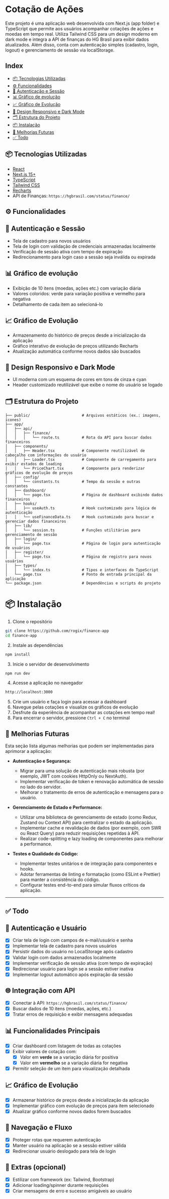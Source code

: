 # Cotação de Ações

Este projeto é uma aplicação web desenvolvida com Next.js (app folder) e TypeScript que permite aos usuários acompanhar cotações de ações e moedas em tempo real. Utiliza Tailwind CSS para um design moderno em dark mode e integra a API de finanças do HG Brasil para exibir dados atualizados. Além disso, conta com autenticação simples (cadastro, login, logout) e gerenciamento de sessão via localStorage.

## Index

- [📦 Tecnologias Utilizadas](#-tecnologias-utilizadas)
- [⚙️ Funcionalidades](#-funcionalidades)
- [🔐 Autenticação e Sessão](#-autenticação-e-sessão)
- [📊 Gráfico de evolução](#-gráfico-de-evolução)
- [📈 Gráfico de Evolução](#-gráfico-de-evolução)
- [💅 Design Responsivo e Dark Mode](#-design-responsivo-e-dark-mode)
- [🗂️ Estrutura do Projeto](#-estrutura-do-projeto)
- [📦 Instalação](#-instalação)
- [🌟 Melhorias Futuras](#-melhorias-futuras)
- [✅ Todo](#-todo)

## 📦 Tecnologias Utilizadas

- [React](https://reactjs.org/)
- [Next.js 15+](https://nextjs.org/)
- [TypeScript](https://www.typescriptlang.org/)
- [Tailwind CSS](https://tailwindcss.com/)
- [Recharts](https://recharts.org/en-US/)
- API de Finanças: `https://hgbrasil.com/status/finance/`

## ⚙️ Funcionalidades

## 🔐 Autenticação e Sessão

- Tela de cadastro para novos usuários
- Tela de login com validação de credenciais armazenadas localmente
- Verificação de sessão ativa com tempo de expiração
- Redirecionamento para login caso a sessão seja inválida ou expirada

## 📊 Gráfico de evolução

- Exibição de 10 itens (moedas, ações etc.) com variação diária
- Valores coloridos: verde para variação positiva e vermelho para negativa
- Detalhamento de cada item ao selecioná-lo

## 📈 Gráfico de Evolução

- Armazenamento do histórico de preços desde a inicialização da aplicação
- Gráfico interativo de evolução de preços utilizando Recharts
- Atualização automática conforme novos dados são buscados

## 💅 Design Responsivo e Dark Mode

- UI moderna com um esquema de cores em tons de cinza e cyan
- Header customizado reutilizável que exibe o nome do usuário se logado

## 🗂️ Estrutura do Projeto

```plaintext
├── public/                       # Arquivos estáticos (ex.: imagens, ícones)
├── app/
│   ├── api/
│   │   ├── finance/
│   │   │   └── route.ts          # Rota da API para buscar dados financeiros
│   ├── components/
│   │   ├── Header.tsx            # Componente reutilizável de cabeçalho com informações do usuário
│   │   ├── Loader.tsx            # Componente de carregamento para exibir estados de loading
│   │   └── PriceChart.tsx        # Componente para renderizar gráficos de evolução de preços
│   ├── config/
│   │   └── constants.ts          # Tempo da sessão e outras constantes
│   ├── dashboard/
│   │   └── page.tsx              # Página de dashboard exibindo dados financeiros
│   ├── hooks/
│   │   ├── useAuth.ts            # Hook customizado para lógica de autenticação
│   │   └── useFinanceData.ts     # Hook customizado para buscar e gerenciar dados financeiros
│   ├── lib/
│   │   └── session.ts            # Funções utilitárias para gerenciamento de sessão
│   ├── login/
│   │   └── page.tsx              # Página de login para autenticação de usuários
│   ├── register/
│   │   └── page.tsx              # Página de registro para novos usuários
│   ├── types/
│   │   └── index.ts              # Tipos e interfaces do TypeScript
│   └── page.tsx                  # Ponto de entrada principal da aplicação
└── package.json                  # Dependências e scripts do projeto
```

# 📦 Instalação

1. Clone o repositório

```bash
git clone https://github.com/rogix/finance-app
cd finance-app
```

2. Instale as dependências

```bash
npm install
```

3. Inicie o servidor de desenvolvimento

```bash
npm run dev
```

4. Acesse a aplicação no navegador

```bash
http://localhost:3000
```

5. Crie um usuário e faça login para acessar a dashboard
6. Navegue pelas cotações e visualize os gráficos de evolução
7. Desfrute da experiência de acompanhar as cotações em tempo real!
8. Para encerrar o servidor, pressione `Ctrl + C` no terminal

## 🌟 Melhorias Futuras

Esta seção lista algumas melhorias que podem ser implementadas para aprimorar a aplicação:

- **Autenticação e Segurança:**

  - Migrar para uma solução de autenticação mais robusta (por exemplo, JWT com cookies HttpOnly ou NextAuth).
  - Implementar verificação de token e renovação automática de sessão no lado do servidor.
  - Melhorar o tratamento de erros de autenticação e mensagens para o usuário.

- **Gerenciamento de Estado e Performance:**

  - Utilizar uma biblioteca de gerenciamento de estado (como Redux, Zustand ou Context API) para centralizar o estado da aplicação.
  - Implementar cache e revalidação de dados (por exemplo, com SWR ou React Query) para reduzir requisições repetidas à API.
  - Realizar code-splitting e lazy loading de componentes para melhorar a performance.

- **Testes e Qualidade do Código:**

  - Implementar testes unitários e de integração para componentes e hooks.
  - Adotar ferramentas de linting e formatação (como ESLint e Prettier) para manter a consistência do código.
  - Configurar testes end-to-end para simular fluxos críticos da aplicação.

---

## ✅ Todo

## 🔐 Autenticação e Usuário

- [x] Criar tela de login com campos de e-mail/usuário e senha
- [x] Implementar tela de cadastro para novos usuários
- [x] Persistir dados do usuário no LocalStorage após cadastro
- [x] Validar login com dados armazenados localmente
- [x] Implementar verificação de sessão ativa (com tempo de expiração)
- [x] Redirecionar usuário para login se a sessão estiver inativa
- [x] Implementar logout automático após expiração da sessão

## 🌐 Integração com API

- [x] Conectar à API: `https://hgbrasil.com/status/finance/`
- [x] Buscar dados de 10 itens (moedas, ações, etc.)
- [x] Tratar erros de requisição e exibir mensagens adequadas

## 📊 Funcionalidades Principais

- [x] Criar dashboard com listagem de todas as cotações
- [x] Exibir valores de cotação com:
  - [x] Valor em **verde** se a variação diária for positiva
  - [x] Valor em **vermelho** se a variação diária for negativa
- [x] Permitir seleção de um item para visualização detalhada

## 📈 Gráfico de Evolução

- [x] Armazenar histórico de preços desde a inicialização da aplicação
- [x] Implementar gráfico com evolução de preços para item selecionado
- [x] Atualizar gráfico conforme novos dados forem buscados

## 🔁 Navegação e Fluxo

- [x] Proteger rotas que requerem autenticação
- [x] Manter usuário na aplicação se a sessão estiver válida
- [x] Redirecionar usuário deslogado para tela de login

## 💅 Extras (opcional)

- [x] Estilizar com framework (ex: Tailwind, Bootstrap)
- [x] Adicionar loading/spinner durante requisições
- [x] Criar mensagens de erro e sucesso amigáveis ao usuário
